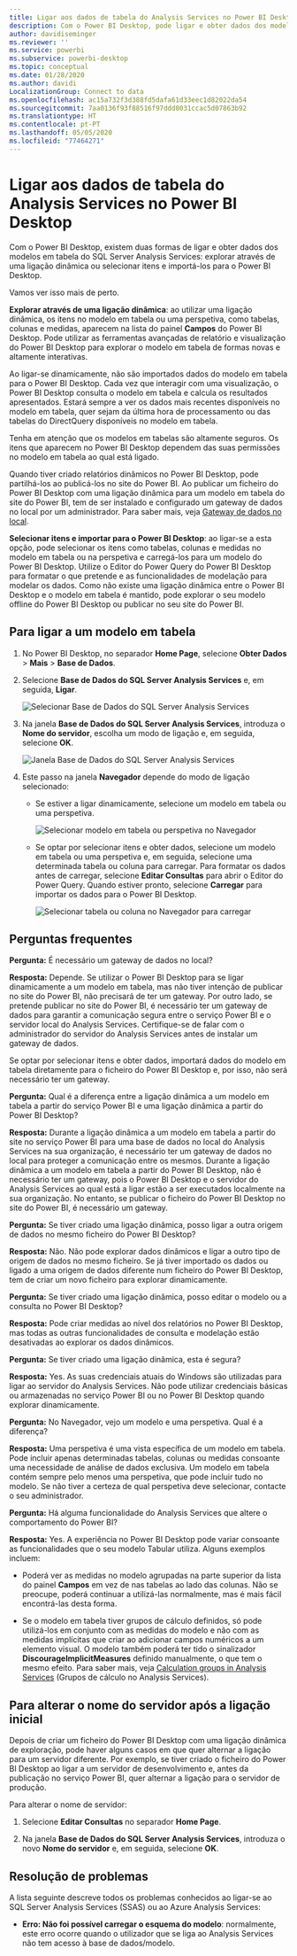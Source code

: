 ```yaml
---
title: Ligar aos dados de tabela do Analysis Services no Power BI Desktop
description: Com o Power BI Desktop, pode ligar e obter dados dos modelos em tabela do SQL Server Analysis Services através de uma ligação dinâmica ou selecionar itens para importá-los para o Power BI Desktop.
author: davidiseminger
ms.reviewer: ''
ms.service: powerbi
ms.subservice: powerbi-desktop
ms.topic: conceptual
ms.date: 01/28/2020
ms.author: davidi
LocalizationGroup: Connect to data
ms.openlocfilehash: ac15a732f3d388fd5dafa61d33eec1d82022da54
ms.sourcegitcommit: 7aa0136f93f88516f97ddd8031ccac5d07863b92
ms.translationtype: HT
ms.contentlocale: pt-PT
ms.lasthandoff: 05/05/2020
ms.locfileid: "77464271"
---
```

# <a name="connect-to-analysis-services-tabular-data-in-power-bi-desktop"></a>Ligar aos dados de tabela do Analysis Services no Power BI Desktop
Com o Power BI Desktop, existem duas formas de ligar e obter dados dos modelos em tabela do SQL Server Analysis Services: explorar através de uma ligação dinâmica ou selecionar itens e importá-los para o Power BI Desktop.

Vamos ver isso mais de perto.

**Explorar através de uma ligação dinâmica**: ao utilizar uma ligação dinâmica, os itens no modelo em tabela ou uma perspetiva, como tabelas, colunas e medidas, aparecem na lista do painel **Campos** do Power BI Desktop. Pode utilizar as ferramentas avançadas de relatório e visualização do Power BI Desktop para explorar o modelo em tabela de formas novas e altamente interativas.

Ao ligar-se dinamicamente, não são importados dados do modelo em tabela para o Power BI Desktop. Cada vez que interagir com uma visualização, o Power BI Desktop consulta o modelo em tabela e calcula os resultados apresentados. Estará sempre a ver os dados mais recentes disponíveis no modelo em tabela, quer sejam da última hora de processamento ou das tabelas do DirectQuery disponíveis no modelo em tabela. 

Tenha em atenção que os modelos em tabelas são altamente seguros. Os itens que aparecem no Power BI Desktop dependem das suas permissões no modelo em tabela ao qual está ligado.

Quando tiver criado relatórios dinâmicos no Power BI Desktop, pode partilhá-los ao publicá-los no site do Power BI. Ao publicar um ficheiro do Power BI Desktop com uma ligação dinâmica para um modelo em tabela do site do Power BI, tem de ser instalado e configurado um gateway de dados no local por um administrador. Para saber mais, veja [Gateway de dados no local](service-gateway-onprem.md).

**Selecionar itens e importar para o Power BI Desktop**: ao ligar-se a esta opção, pode selecionar os itens como tabelas, colunas e medidas no modelo em tabela ou na perspetiva e carregá-los para um modelo do Power BI Desktop. Utilize o Editor do Power Query do Power BI Desktop para formatar o que pretende e as funcionalidades de modelação para modelar os dados. Como não existe uma ligação dinâmica entre o Power BI Desktop e o modelo em tabela é mantido, pode explorar o seu modelo offline do Power BI Desktop ou publicar no seu site do Power BI.

## <a name="to-connect-to-a-tabular-model"></a>Para ligar a um modelo em tabela
1. No Power BI Desktop, no separador **Home Page**, selecione **Obter Dados** > **Mais** > **Base de Dados**.
   
1. Selecione **Base de Dados do SQL Server Analysis Services** e, em seguida, **Ligar**.
   
   ![Selecionar Base de Dados do SQL Server Analysis Services](media/desktop-analysis-services-tabular-data/pbid_sqlas_getdata_as.png)
3. Na janela **Base de Dados do SQL Server Analysis Services**, introduza o **Nome do servidor**, escolha um modo de ligação e, em seguida, selecione **OK**.
   
   ![Janela Base de Dados do SQL Server Analysis Services](media/desktop-analysis-services-tabular-data/pbid_sqlas_getdata_as_server.png)
4. Este passo na janela **Navegador** depende do modo de ligação selecionado:

   - Se estiver a ligar dinamicamente, selecione um modelo em tabela ou uma perspetiva.
  
      ![Selecionar modelo em tabela ou perspetiva no Navegador](media/desktop-analysis-services-tabular-data/pbid_sqlas_getdata_as_live.png)
   - Se optar por selecionar itens e obter dados, selecione um modelo em tabela ou uma perspetiva e, em seguida, selecione uma determinada tabela ou coluna para carregar. Para formatar os dados antes de carregar, selecione **Editar Consultas** para abrir o Editor do Power Query. Quando estiver pronto, selecione **Carregar** para importar os dados para o Power BI Desktop.

      ![Selecionar tabela ou coluna no Navegador para carregar](media/desktop-analysis-services-tabular-data/pbid_sqlas_getdata_as_select.png)

## <a name="frequently-asked-questions"></a>Perguntas frequentes
**Pergunta:** É necessário um gateway de dados no local?

**Resposta:** Depende. Se utilizar o Power BI Desktop para se ligar dinamicamente a um modelo em tabela, mas não tiver intenção de publicar no site do Power BI, não precisará de ter um gateway. Por outro lado, se pretende publicar no site do Power BI, é necessário ter um gateway de dados para garantir a comunicação segura entre o serviço Power BI e o servidor local do Analysis Services. Certifique-se de falar com o administrador do servidor do Analysis Services antes de instalar um gateway de dados.

Se optar por selecionar itens e obter dados, importará dados do modelo em tabela diretamente para o ficheiro do Power BI Desktop e, por isso, não será necessário ter um gateway.

**Pergunta:** Qual é a diferença entre a ligação dinâmica a um modelo em tabela a partir do serviço Power BI e uma ligação dinâmica a partir do Power BI Desktop?

**Resposta:** Durante a ligação dinâmica a um modelo em tabela a partir do site no serviço Power BI para uma base de dados no local do Analysis Services na sua organização, é necessário ter um gateway de dados no local para proteger a comunicação entre os mesmos. Durante a ligação dinâmica a um modelo em tabela a partir do Power BI Desktop, não é necessário ter um gateway, pois o Power BI Desktop e o servidor do Analysis Services ao qual está a ligar estão a ser executados localmente na sua organização. No entanto, se publicar o ficheiro do Power BI Desktop no site do Power BI, é necessário um gateway.

**Pergunta:** Se tiver criado uma ligação dinâmica, posso ligar a outra origem de dados no mesmo ficheiro do Power BI Desktop?

**Resposta:** Não. Não pode explorar dados dinâmicos e ligar a outro tipo de origem de dados no mesmo ficheiro. Se já tiver importado os dados ou ligado a uma origem de dados diferente num ficheiro do Power BI Desktop, tem de criar um novo ficheiro para explorar dinamicamente.

**Pergunta:** Se tiver criado uma ligação dinâmica, posso editar o modelo ou a consulta no Power BI Desktop?

**Resposta:** Pode criar medidas ao nível dos relatórios no Power BI Desktop, mas todas as outras funcionalidades de consulta e modelação estão desativadas ao explorar os dados dinâmicos.

**Pergunta:** Se tiver criado uma ligação dinâmica, esta é segura?

**Resposta:** Yes. As suas credenciais atuais do Windows são utilizadas para ligar ao servidor do Analysis Services. Não pode utilizar credenciais básicas ou armazenadas no serviço Power BI ou no Power BI Desktop quando explorar dinamicamente.

**Pergunta:** No Navegador, vejo um modelo e uma perspetiva. Qual é a diferença?

**Resposta:** Uma perspetiva é uma vista específica de um modelo em tabela. Pode incluir apenas determinadas tabelas, colunas ou medidas consoante uma necessidade de análise de dados exclusiva. Um modelo em tabela contém sempre pelo menos uma perspetiva, que pode incluir tudo no modelo. Se não tiver a certeza de qual perspetiva deve selecionar, contacte o seu administrador.

**Pergunta:** Há alguma funcionalidade do Analysis Services que altere o comportamento do Power BI?

**Resposta:** Yes. A experiência no Power BI Desktop pode variar consoante as funcionalidades que o seu modelo Tabular utiliza. Alguns exemplos incluem:
* Poderá ver as medidas no modelo agrupadas na parte superior da lista do painel **Campos** em vez de nas tabelas ao lado das colunas. Não se preocupe, poderá continuar a utilizá-las normalmente, mas é mais fácil encontrá-las desta forma.

* Se o modelo em tabela tiver grupos de cálculo definidos, só pode utilizá-los em conjunto com as medidas do modelo e não com as medidas implícitas que criar ao adicionar campos numéricos a um elemento visual. O modelo também poderá ter tido o sinalizador **DiscourageImplicitMeasures** definido manualmente, o que tem o mesmo efeito. Para saber mais, veja [Calculation groups in Analysis Services](https://docs.microsoft.com/analysis-services/tabular-models/calculation-groups#benefits) (Grupos de cálculo no Analysis Services).

## <a name="to-change-the-server-name-after-initial-connection"></a>Para alterar o nome do servidor após a ligação inicial
Depois de criar um ficheiro do Power BI Desktop com uma ligação dinâmica de exploração, pode haver alguns casos em que quer alternar a ligação para um servidor diferente. Por exemplo, se tiver criado o ficheiro do Power BI Desktop ao ligar a um servidor de desenvolvimento e, antes da publicação no serviço Power BI, quer alternar a ligação para o servidor de produção.

Para alterar o nome de servidor:

1. Selecione **Editar Consultas** no separador **Home Page**.

2. Na janela **Base de Dados do SQL Server Analysis Services**, introduza o novo **Nome do servidor** e, em seguida, selecione **OK**.

   
## <a name="troubleshooting"></a>Resolução de problemas 
A lista seguinte descreve todos os problemas conhecidos ao ligar-se ao SQL Server Analysis Services (SSAS) ou ao Azure Analysis Services: 

* **Erro: Não foi possível carregar o esquema do modelo**: normalmente, este erro ocorre quando o utilizador que se liga ao Analysis Services não tem acesso à base de dados/modelo.

